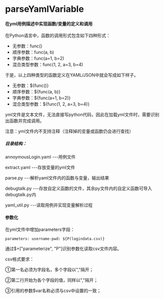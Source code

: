 # parseYamlVariable
#### 在yml用例描述中实现函数/变量的定义和调用


在Python语言中，函数的调用形式包含如下四种形式：
- 无参数：func()
- 顺序参数：func(a, b)
- 字典参数：func(a=1, b=2)
- 混合类型参数：func(1, 2, a=3, b=4)

于是，以上四种类型的函数定义在YAML/JSON中就会写成如下样子。

- 无参数：${func()}
- 顺序参数：${func(a, b)}
- 字典参数：${func(a=1, b=2)}
- 混合类型参数：${func(1, 2, a=3, b=4)}

yml文件是文本文件，无法直接写python代码，因此在加载yml文件时，需要识别出函数并完成调用。

注意：yml文件内不支持注释（注释掉的变量或函数仍会进行查找）
##### 目录结构：
annoymousLogin.yaml   ---用例文件

extract.yaml          ---存放变量的yml文件

parse.py              ---解析yaml文件内的函数与变量，输出结果

debugtalk.py          ---存放自定义函数的文件，其余py文件内的自定义函数可导入debugtalk.py内

yaml_util.py          ---读取用例并实现变量解析过程 

#### 参数化
在yml文件中增加parameters字段：

`parameters:
      username-pwd: ${P(logindata.csv)}`

通过$+["parameterize", "P"]识别参数化读取csv文件内容。

csv格式要求：

①第一名必须为字段名，多个字段以","隔开；

②第二行开始为各个字段的值，同样以","隔开；

③引用的参数$var名称必须与csv中设置的一致；